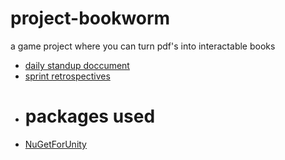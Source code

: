 # project-bookworm
a game project where you can turn pdf's into interactable books


* [daily standup doccument](https://docs.google.com/document/d/e/2PACX-1vSc3DaM4K-wMh1G993mO9SWMg4oZmOvKQwKeo3e9K9Tg2dsF3bSqe7Dz8TZayamOp9dvgiqNgOcroqS/pub)
* [sprint retrospectives](https://docs.google.com/document/d/1HmgIsTaMZ8jzmpr0nhTSJ9_mMz_bdYlQc7vzto6tAWA/edit?usp=sharing)

- # packages used
 * [NuGetForUnity](https://github.com/GlitchEnzo/NuGetForUnity?tab=readme-ov-file)
